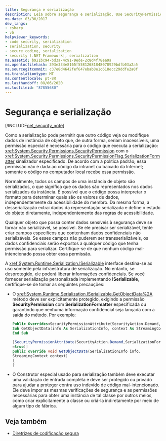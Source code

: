 ```yaml
---
title: Segurança e serialização
description: Leia sobre segurança e serialização. Use SecurityPermission com o sinalizador SerializationFormatter especificado para ver ou modificar dados de instância de objeto.
ms.date: 03/30/2017
dev_langs:
- csharp
- vb
helpviewer_keywords:
- code security, serialization
- serialization, security
- secure coding, serialization
- security [.NET Framework], serialization
ms.assetid: b921bc94-bd3a-4c91-9ede-2c8d4f78ea9a
ms.openlocfilehash: 393e334e8165f55812681848070929bdfb03a2a5
ms.sourcegitcommit: c37e8d4642fef647ebab0e1c618ecc29ddfe2a0f
ms.translationtype: MT
ms.contentlocale: pt-BR
ms.lasthandoff: 08/06/2020
ms.locfileid: "87855680"
---
```

# <a name="security-and-serialization"></a>Segurança e serialização

[!INCLUDE[net_security_note](../../../includes/net-security-note-md.md)]

Como a serialização pode permitir que outro código veja ou modifique dados de instância de objeto que, de outra forma, seriam inacessíveis, uma permissão especial é necessária para o código que executa a serialização: <xref:System.Security.Permissions.SecurityPermission> com o <xref:System.Security.Permissions.SecurityPermissionFlag.SerializationFormatter> sinalizador especificado. De acordo com a política padrão, essa permissão não é dada ao código da intranet ou baixado da Internet; somente o código no computador local recebe essa permissão.  
  
 Normalmente, todos os campos de uma instância de objeto são serializados, o que significa que os dados são representados nos dados serializados da instância. É possível que o código possa interpretar o formato para determinar quais são os valores de dados, independentemente da acessibilidade do membro. Da mesma forma, a desserialização extrai dados da representação serializada e define o estado do objeto diretamente, independentemente das regras de acessibilidade.  
  
 Qualquer objeto que possa conter dados sensíveis à segurança deve se tornar não serializável, se possível. Se ele precisar ser serializável, tente criar campos específicos que contenham dados confidenciais não serializáveis. Se esses campos não puderem ser transserializáveis, os dados confidenciais serão expostos a qualquer código que tenha permissão para serializar. Certifique-se de que nenhum código mal-intencionado possa obter essa permissão.  
  
 A <xref:System.Runtime.Serialization.ISerializable> interface destina-se ao uso somente pela infraestrutura de serialização. No entanto, se desprotegido, ele poderá liberar informações confidenciais. Se você fornecer serialização personalizada implementando **ISerializable**, certifique-se de tomar as seguintes precauções:  
  
- O <xref:System.Runtime.Serialization.ISerializable.GetObjectData%2A> método deve ser explicitamente protegido, exigindo a permissão **SecurityPermission** com **SerializationFormatter** especificada ou garantindo que nenhuma informação confidencial seja lançada com a saída do método. Por exemplo:  
  
    ```vb  
    Public Overrides<SecurityPermissionAttribute(SecurityAction.Demand, SerializationFormatter := True)>  _  
    Sub GetObjectData(info As SerializationInfo, context As StreamingContext)  
    End Sub  
    ```  
  
    ```csharp  
    [SecurityPermissionAttribute(SecurityAction.Demand,SerializationFormatter
    =true)]  
    public override void GetObjectData(SerializationInfo info,
    StreamingContext context)  
    {  
    }  
    ```  
  
- O Construtor especial usado para serialização também deve executar uma validação de entrada completa e deve ser protegido ou privado para ajudar a proteger contra uso indevido de código mal-intencionado. Ele deve impor as mesmas verificações de segurança e as permissões necessárias para obter uma instância de tal classe por outros meios, como criar explicitamente a classe ou criá-la indiretamente por meio de algum tipo de fábrica.  
  
## <a name="see-also"></a>Veja também

- [Diretrizes de codificação segura](../../standard/security/secure-coding-guidelines.md)
